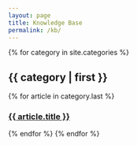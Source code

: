 ```yaml
---
layout: page
title: Knowledge Base
permalink: /kb/
---
```


{% for category in site.categories %}
    <h2>
      {{ category | first }}
    </h2>
    {% for article in category.last %}
      <h3>
        <a href="{{ article.url }}">
          {{ article.title }}
        </a>
     </h3>
    {% endfor %}
{% endfor %}

<!--- {% for article in site.kb %}
  <h2>
    <a href="{{ article.url }}">
      {{ article.title }}
    </a>
  </h2>
{% endfor %} -->